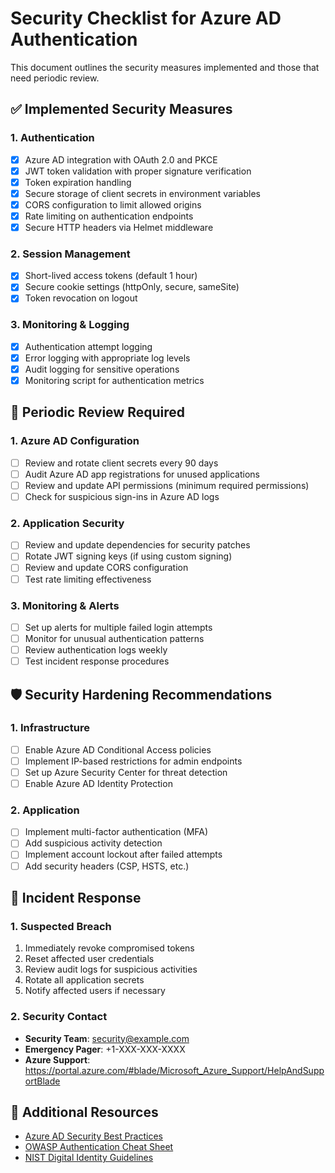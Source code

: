 # Security Checklist for Azure AD Authentication

This document outlines the security measures implemented and those that need periodic review.

## ✅ Implemented Security Measures

### 1. Authentication
- [x] Azure AD integration with OAuth 2.0 and PKCE
- [x] JWT token validation with proper signature verification
- [x] Token expiration handling
- [x] Secure storage of client secrets in environment variables
- [x] CORS configuration to limit allowed origins
- [x] Rate limiting on authentication endpoints
- [x] Secure HTTP headers via Helmet middleware

### 2. Session Management
- [x] Short-lived access tokens (default 1 hour)
- [x] Secure cookie settings (httpOnly, secure, sameSite)
- [x] Token revocation on logout

### 3. Monitoring & Logging
- [x] Authentication attempt logging
- [x] Error logging with appropriate log levels
- [x] Audit logging for sensitive operations
- [x] Monitoring script for authentication metrics

## 🔄 Periodic Review Required

### 1. Azure AD Configuration
- [ ] Review and rotate client secrets every 90 days
- [ ] Audit Azure AD app registrations for unused applications
- [ ] Review and update API permissions (minimum required permissions)
- [ ] Check for suspicious sign-ins in Azure AD logs

### 2. Application Security
- [ ] Review and update dependencies for security patches
- [ ] Rotate JWT signing keys (if using custom signing)
- [ ] Review and update CORS configuration
- [ ] Test rate limiting effectiveness

### 3. Monitoring & Alerts
- [ ] Set up alerts for multiple failed login attempts
- [ ] Monitor for unusual authentication patterns
- [ ] Review authentication logs weekly
- [ ] Test incident response procedures

## 🛡️ Security Hardening Recommendations

### 1. Infrastructure
- [ ] Enable Azure AD Conditional Access policies
- [ ] Implement IP-based restrictions for admin endpoints
- [ ] Set up Azure Security Center for threat detection
- [ ] Enable Azure AD Identity Protection

### 2. Application
- [ ] Implement multi-factor authentication (MFA)
- [ ] Add suspicious activity detection
- [ ] Implement account lockout after failed attempts
- [ ] Add security headers (CSP, HSTS, etc.)

## 🚨 Incident Response

### 1. Suspected Breach
1. Immediately revoke compromised tokens
2. Reset affected user credentials
3. Review audit logs for suspicious activities
4. Rotate all application secrets
5. Notify affected users if necessary

### 2. Security Contact
- **Security Team**: security@example.com
- **Emergency Pager**: +1-XXX-XXX-XXXX
- **Azure Support**: https://portal.azure.com/#blade/Microsoft_Azure_Support/HelpAndSupportBlade

## 🔗 Additional Resources
- [Azure AD Security Best Practices](https://learn.microsoft.com/en-us/azure/active-directory/fundamentals/security-best-practices)
- [OWASP Authentication Cheat Sheet](https://cheatsheetseries.owasp.org/cheatsheets/Authentication_Cheat_Sheet.html)
- [NIST Digital Identity Guidelines](https://pages.nist.gov/800-63-3/)
